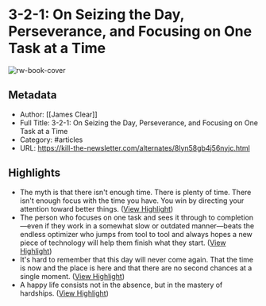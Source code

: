 # 3-2-1: On Seizing the Day, Perseverance, and Focusing on One Task at a Time

![rw-book-cover](https://kill-the-newsletter.com/favicon-32x32.png)

## Metadata
- Author: [[James Clear]]
- Full Title: 3-2-1: On Seizing the Day, Perseverance, and Focusing on One Task at a Time
- Category: #articles
- URL: https://kill-the-newsletter.com/alternates/8lyn58gb4j56nyjc.html

## Highlights
- The myth is that there isn't enough time. There is plenty of time. There isn't enough focus with the time you have. You win by directing your attention toward better things. ([View Highlight](https://read.readwise.io/read/01h2e2tmp10m4e62neg3mwa14x))
- The person who focuses on one task and sees it through to completion—even if they work in a somewhat slow or outdated manner—beats the endless optimizer who jumps from tool to tool and always hopes a new piece of technology will help them finish what they start. ([View Highlight](https://read.readwise.io/read/01h2e2v5vs3aes7h93g0sq1kgy))
- It's hard to remember that this day will never come again. That the time is now and the place is here and that there are no second chances at a single moment. ([View Highlight](https://read.readwise.io/read/01h2e2xct1343tvbexjs9cpdb9))
- A happy life consists not in the absence, but in the mastery of hardships. ([View Highlight](https://read.readwise.io/read/01h2e2xhkv742drz0tkp4q0nz2))
